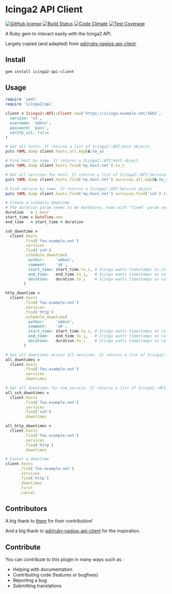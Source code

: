 # Icinga2 API Client

[![GitHub license](https://img.shields.io/github/license/jbox-web/icinga2-api-client.svg)](https://github.com/jbox-web/icinga2-api-client/blob/master/LICENSE)
[![Build Status](https://travis-ci.org/jbox-web/icinga2-api-client.svg?branch=master)](https://travis-ci.org/jbox-web/icinga2-api-client)
[![Code Climate](https://codeclimate.com/github/jbox-web/icinga2-api-client/badges/gpa.svg)](https://codeclimate.com/github/jbox-web/icinga2-api-client)
[![Test Coverage](https://codeclimate.com/github/jbox-web/icinga2-api-client/badges/coverage.svg)](https://codeclimate.com/github/jbox-web/icinga2-api-client/coverage)

A Ruby gem to interact easily with the Icinga2 API.

Largely copied (and adapted) from [gdi/ruby-nagios-api-client](https://github.com/gdi/ruby-nagios-api-client).

## Install

```sh
gem install icinga2-api-client
```

## Usage

```ruby
require 'yaml'
require 'icinga2/api'

client = Icinga2::API::Client.new('https://icinga.example.net:5665',
  version: 'v1',
  username: 'admin',
  password: 'pass',
  verify_ssl: false
)

# Get all hosts. It returns a list of Icinga2::API:Host objects
puts YAML.dump client.hosts.all.map(&:to_s)

# Find host by name. It returns a Icinga2::API:Host object
puts YAML.dump client.hosts.find('my.host.net').to_s

# Get all services for host. It returns a list of Icinga2::API:Service objects
puts YAML.dump client.hosts.find('my.host.net').services.all.map(&:to_s)

# Find service by name. It returns a Icinga2::API:Service object
puts YAML.dump client.hosts.find('my.host.net').services.find('ssh').to_s

# Create a schedule downtime
# The duration param seems to be mandatory, even with 'fixed' param set to `true` (which is the default value).
duration   = 1.hour
start_time = DateTime.now
end_time   = start_time + duration

ssh_downtime =
  client.hosts
        .find('foo.example.net')
        .services
        .find('ssh')
        .schedule_downtime(
          author:     'admin',
          comment:    'ok',
          start_time: start_time.to_i, # Icinga wants timestamps so call to_i
          end_time:   end_time.to_i,   # Icinga wants timestamps so call to_i
          duration:   duration.to_i    # Icinga wants timestamps so call to_i
        )

http_downtime =
  client.hosts
        .find('foo.example.net')
        .services
        .find('http')
        .schedule_downtime(
          author:     'admin',
          comment:    'ok',
          start_time: start_time.to_i, # Icinga wants timestamps so call to_i
          end_time:   end_time.to_i,   # Icinga wants timestamps so call to_i
          duration:   duration.to_i    # Icinga wants timestamps so call to_i
        )

# Get all downtimes across all services. It returns a list of Icinga2::API:Downtime objects
all_downtimes =
  client.hosts
        .find('foo.example.net')
        .services
        .downtimes

# Get all downtimes for one service. It returns a list of Icinga2::API:Downtime objects
all_ssh_downtimes =
  client.hosts
        .find('foo.example.net')
        .services
        .find('ssh')
        .downtimes

all_http_downtimes =
  client.hosts
        .find('foo.example.net')
        .services
        .find('http')
        .downtimes

# Cancel a downtime
client.hosts
      .find('foo.example.net')
      .services
      .find('http')
      .downtimes
      .first
      .cancel
```

## Contributors

A big thank to [them](https://github.com/jbox-web/icinga2-api-client/graphs/contributors) for their contribution!

And a big thank to [gdi/ruby-nagios-api-client](https://github.com/gdi/ruby-nagios-api-client) for the inspiration.

## Contribute

You can contribute to this plugin in many ways such as :
* Helping with documentation
* Contributing code (features or bugfixes)
* Reporting a bug
* Submitting translations
